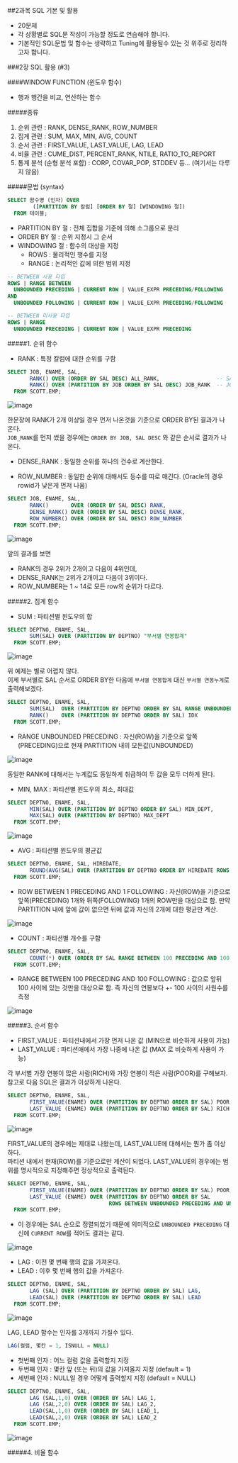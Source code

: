 ##2과목 SQL 기본 및 활용

- 20문제
- 각 상황별로 SQL문 작성이 가능할 정도로 연습해야 합니다.
- 기본적인 SQL문법 및 함수는 생략하고 Tuning에 활용될수 있는 것 위주로 정리하고자 합니다.

###2장 SQL 활용 (#3)

####WINDOW FUNCTION (윈도우 함수)

- 행과 행간을 비교, 연산하는 함수

#####종류
1. 순위 관련 : RANK, DENSE_RANK, ROW_NUMBER
2. 집계 관련 : SUM, MAX, MIN, AVG, COUNT
3. 순서 관련 : FIRST_VALUE, LAST_VALUE, LAG, LEAD
4. 비율 관련 : CUME_DIST, PERCENT_RANK, NTILE, RATIO_TO_REPORT
5. 통계 분석 (순형 분석 포함) : CORP, COVAR_POP, STDDEV 등... (여기서는 다루지 않음)

#####문법 (syntax)

```SQL
SELECT 함수명 (인자) OVER
        ([PARTITION BY 칼럼] [ORDER BY 절] [WINDOWING 절])
  FROM 테이블;
```

- PARTITION BY 절 : 전체 집합을 기준에 의해 소그룹으로 분리
- ORDER BY 절 : 순위 지정시 그 순서
- WINDOWING 절 : 함수의 대상을 지정
  - ROWS : 물리적인 행수를 지정
  - RANGE : 논리적인 값에 의한 범위 지정
```SQL
-- BETWEEN 사용 타입
ROWS | RANGE BETWEEN
  UNBOUNDED PRECEDING | CURRENT ROW | VALUE_EXPR PRECEDING/FOLLOWING
AND
  UNBOUNDED FOLLOWING | CURRENT ROW | VALUE_EXPR PRECEDING/FOLLOWING

-- BETWEEN 미사용 타입
ROWS | RANGE
  UNBOUNDED PRECEDING | CURRENT ROW | VALUE_EXPR PRECEDING
```

#####1. 순위 함수

* RANK : 특정 칼럼에 대한 순위를 구함
```SQL
SELECT JOB, ENAME, SAL,
       RANK() OVER (ORDER BY SAL DESC) ALL_RANK,                  -- SAL의 DESC 순서로 RANK
       RANK() OVER (PARTITION BY JOB ORDER BY SAL DESC) JOB_RANK  -- JOB별로 SAL의 DESC 순서로 RANK
  FROM SCOTT.EMP;
```
![image](https://github.com/DevStarSJ/Study/blob/master/Blog/Oracle/sqlp/image/02.04.window.01.png?raw=true)

한문장에 RANK가 2개 이상일 경우 먼저 나온것을 기준으로 ORDER BY된 결과가 나온다.  
`JOB_RANK`를 먼저 썼을 경우에는 `ORDER BY JOB, SAL DESC` 와 같은 순서로 결과가 나온다.

* DENSE_RANK : 동일한 순위를 하나의 건수로 계산한다.

* ROW_NUMBER : 동일한 순위에 대해서도 등수를 따로 매긴다. (Oracle의 경우 rowid가 낮은게 먼저 나옴)

```SQL
SELECT JOB, ENAME, SAL,
       RANK()       OVER (ORDER BY SAL DESC) RANK,
       DENSE_RANK() OVER (ORDER BY SAL DESC) DENSE_RANK,
       ROW_NUMBER() OVER (ORDER BY SAL DESC) ROW_NUMBER
  FROM SCOTT.EMP;
```
![image](https://github.com/DevStarSJ/Study/blob/master/Blog/Oracle/sqlp/image/02.04.window.02.png?raw=true)

앞의 결과를 보면
- RANK의 경우 2위가 2개이고 다음이 4위인데,
- DENSE_RANK는 2위가 2개이고 다음이 3위이다.
- ROW_NUMBER는 1 ~ 14로 모든 row의 순위가 다르다.

#####2. 집계 함수

* SUM : 파티션별 윈도우의 합
```SQL
SELECT DEPTNO, ENAME, SAL, 
       SUM(SAL) OVER (PARTITION BY DEPTNO) "부서별 연봉합계"
  FROM SCOTT.EMP;
```
![image](https://github.com/DevStarSJ/Study/blob/master/Blog/Oracle/sqlp/image/02.04.window.03.png?raw=true)

위 예제는 별로 어렵지 않다.  
이제 부서별로 SAL 순서로 ORDER BY한 다음에 `부서별 연봉합계` 대신 `부서별 연봉누계`로 출력해보겠다.
```SQL
SELECT DEPTNO, ENAME, SAL, 
       SUM(SAL)  OVER (PARTITION BY DEPTNO ORDER BY SAL RANGE UNBOUNDED PRECEDING) "부서별 연봉누계",
       RANK()    OVER (PARTITION BY DEPTNO ORDER BY SAL) IDX
  FROM SCOTT.EMP;
```
* RANGE UNBOUNDED PRECEDING : 자신(ROW)을 기준으로 앞쪽(PRECEDING)으로 현재 PARTITION 내의 모든값(UNBOUNDED)

![image](https://github.com/DevStarSJ/Study/blob/master/Blog/Oracle/sqlp/image/02.04.window.04.png?raw=true)

동일한 RANK에 대해서는 누계값도 동일하게 취급하여 두 값을 모두 더하게 된다.

* MIN, MAX : 파티션별 윈도우의 최소, 최대값
```SQL
SELECT DEPTNO, ENAME, SAL, 
       MIN(SAL) OVER (PARTITION BY DEPTNO ORDER BY SAL) MIN_DEPT,
       MAX(SAL) OVER (PARTITION BY DEPTNO) MAX_DEPT
  FROM SCOTT.EMP;
```
![image](https://github.com/DevStarSJ/Study/blob/master/Blog/Oracle/sqlp/image/02.04.window.05.png?raw=true)

* AVG : 파티션별 윈도우의 평균값
```SQL
SELECT DEPTNO, ENAME, SAL, HIREDATE,
       ROUND(AVG(SAL) OVER (PARTITION BY DEPTNO ORDER BY HIREDATE ROWS BETWEEN 1 PRECEDING AND 1 FOLLOWING)) AVG
  FROM SCOTT.EMP;
```
* ROW BETWEEN 1 PRECEDING AND 1 FOLLOWING : 자신(ROW)을 기준으로 앞쪽(PRECEDING) 1개와 뒤쪽(FOLLOWING) 1개의 ROW만을 대상으로 함. 만약 PARTITION 내에 앞에 값이 없으면 뒤에 값과 자신의 2개에 대한 평균만 계산.

![image](https://github.com/DevStarSJ/Study/blob/master/Blog/Oracle/sqlp/image/02.04.window.06.png?raw=true)

* COUNT : 파티션별 개수를 구함
```SQL
SELECT DEPTNO, ENAME, SAL, 
       COUNT(*) OVER (ORDER BY SAL RANGE BETWEEN 100 PRECEDING AND 100 FOLLOWING) COUNT
  FROM SCOTT.EMP;
```
* RANGE BETWEEN 100 PRECEDING AND 100 FOLLOWING : 값으로 앞뒤 100 사이에 있는 것만을 대상으로 함. 즉 자신의 연봉보다 +- 100 사이의 사원수를 측정

![image](https://github.com/DevStarSJ/Study/blob/master/Blog/Oracle/sqlp/image/02.04.window.07.png?raw=true)

#####3. 순서 함수

* FIRST_VALUE : 파티션내에서 가장 먼저 나온 값 (MIN으로 비슷하게 사용이 가능)
* LAST_VALUE : 파티션애에서 가장 나중에 나온 값 (MAX 로 비슷하게 사용이 가능)

각 부서별 가장 연봉이 많은 사람(RICH)와 가장 연봉이 적은 사람(POOR)를 구해보자.  
참고로 다음 SQL은 결과가 이상하게 나온다.
```SQL
SELECT DEPTNO, ENAME, SAL, 
       FIRST_VALUE(ENAME) OVER (PARTITION BY DEPTNO ORDER BY SAL) POOR,
       LAST_VALUE (ENAME) OVER (PARTITION BY DEPTNO ORDER BY SAL) RICH
  FROM SCOTT.EMP;
```
![image](https://github.com/DevStarSJ/Study/blob/master/Blog/Oracle/sqlp/image/02.04.window.08.png?raw=true)

FIRST_VALUE의 경우에는 제대로 나왔는데, LAST_VALUE에 대해서는 뭔가 좀 이상하다.  
파티션 내에서 현재(ROW)를 기준으로만 계산이 되었다.
LAST_VALUE의 경우에는 범위를 명시적으로 지정해주면 정상적으로 출력된다.

```SQL
SELECT DEPTNO, ENAME, SAL, 
       FIRST_VALUE(ENAME) OVER (PARTITION BY DEPTNO ORDER BY SAL) POOR,
       LAST_VALUE (ENAME) OVER (PARTITION BY DEPTNO ORDER BY SAL
                                ROWS BETWEEN UNBOUNDED PRECEDING AND UNBOUNDED FOLLOWING) RICH
  FROM SCOTT.EMP;
```

* 이 경우에는 SAL 순으로 정렬되었기 때문에 의미적으로 `UNBOUNDED PRECEDING` 대신에 `CURRENT ROW`를 적어도 결과는 같다.

![image](https://github.com/DevStarSJ/Study/blob/master/Blog/Oracle/sqlp/image/02.04.window.09.png?raw=true)

* LAG : 이전 몇 번째 행의 값을 가져온다.
* LEAD : 이후 몇 번째 행의 값을 가져온다.

```SQL
SELECT DEPTNO, ENAME, SAL, 
       LAG (SAL) OVER (PARTITION BY DEPTNO ORDER BY SAL) LAG,
       LEAD(SAL) OVER (PARTITION BY DEPTNO ORDER BY SAL) LEAD
  FROM SCOTT.EMP;
```
![image](https://github.com/DevStarSJ/Study/blob/master/Blog/Oracle/sqlp/image/02.04.window.10.png?raw=true)

LAG, LEAD 함수는 인자를 3개까지 가질수 있다.

```SQL
LAG(컬럼, 몇칸 = 1, ISNULL = NULL)
```
- 첫번째 인자 : 어느 컬럼 값을 출력할지 지정
- 두번째 인자 : 몇칸 앞 (또는 뒤)의 값을 가져올지 지정 (default = 1)
- 세번째 인자 : NULL일 경우 어떻게 출력할지 지정 (default = NULL)

```SQL
SELECT DEPTNO, ENAME, SAL, 
       LAG (SAL,1,0) OVER (ORDER BY SAL) LAG_1,
       LAG (SAL,2,0) OVER (ORDER BY SAL) LAG_2,
       LEAD(SAL,1,0) OVER (ORDER BY SAL) LEAD_1,
       LEAD(SAL,2,0) OVER (ORDER BY SAL) LEAD_2
  FROM SCOTT.EMP;
```

![image](https://github.com/DevStarSJ/Study/blob/master/Blog/Oracle/sqlp/image/02.04.window.11.png?raw=true)

#####4. 비율 함수
